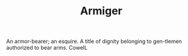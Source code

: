 ---
title: Armiger
letter: A
permalink: "/definitions/armiger.html"
body: An armor-bearer; an esquire. A title of dignity belonging to gen-tlemen authorized
  to bear arms. CowelL
published_at: '2018-07-07'
source: Black's Law Dictionary
layout: post
---